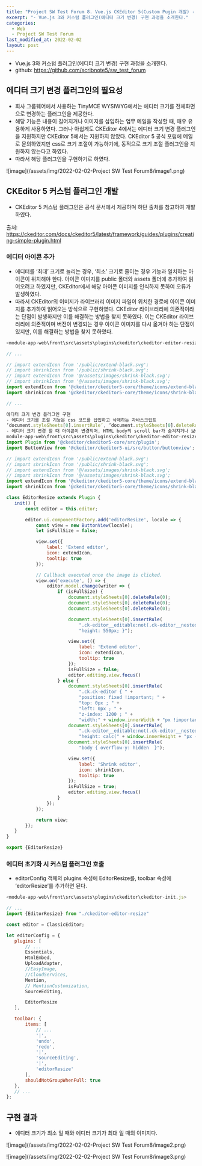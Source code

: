 ```yaml
---
title: "Project SW Test Forum 8. Vue.js CKEditor 5(Custom Pugin 개발) - 2"
excerpt: "- Vue.js 3와 커스텀 플러그인(에디터 크기 변경) 구현 과정을 소개한다."
categories:
  - Web
  - Project SW Test Forum
last_modified_at: 2022-02-02
layout: post
---
```

- Vue.js 3와 커스텀 플러그인(에디터 크기 변경) 구현 과정을 소개한다.
- github: <https://github.com/scribnote5/sw_test_forum>



## 에디터 크기 변경 플러그인의 필요성
- 회사 그룹웨어에서 사용하는 TinyMCE WYSIWYG에서는 에디터 크기를 전체화면으로 변경하는 플러그인을 제공한다.
- 해당 기능은 내용이 길어지거나 이미지를 삽입하는 업무 메일을 작성할 때, 매우 유용하게 사용하였다. 그러나 아쉽게도 CKEditor 4에서는 에디터 크기 변경 플러그인을 지원하지만 CKEditor 5에서는 지원하지 않았다. CKEditor 5 공식 포럼에 메일로 문의하였지만 css로 크기 조절이 가능하기에, 동적으로 크기 조절 플러그인을 지원하지 않는다고 하였다.
- 따라서 해당 플러그인을 구현하기로 하였다.

![image](/assets/img/2022-02-02-Project SW Test Forum8/image1.png)



## CKEditor 5 커스텀 플러그인 개발
- CKEditor 5 커스텀 플러그인은 공식 문서에서 제공하며 하단 출처를 참고하여 개발하였다.

출처: <https://ckeditor.com/docs/ckeditor5/latest/framework/guides/plugins/creating-simple-plugin.html>


### 에디터 아이콘 추가
- 에디터를 ‘최대’ 크기로 늘리는 경우, ‘최소’ 크기로 줄이는 경우 기능과 일치하는 아이콘이 위치해야 한다. 아이콘 이미지를 public 폴더와 assets 폴더에 추가하여 읽어오려고 하였지만, CKEditor에서 해당 아이콘 이미지를 인식하지 못하여 오류가 발생하였다.
- 따라서 CKEditor의 이미지가 라이브러리 이미지 파일이 위치한 경로에 아이콘 이미지를 추가하여 읽어오는 방식으로 구현하였다. CKEditor 라이브러리에 의존적이라는 단점이 발생하지만 이를 해결하는 방법을 찾지 못하였다. 이는 CKEditor 라이브러리에 의존적이며 버전이 변경되는 경우 아이콘 이미지를 다시 옮겨야 하는 단점이 있지만, 이를 해결하는 방법을 찾지 못하였다.

```javascript
<module-app-web\front\src\assets\plugins\ckeditor\ckeditor-editor-resize.js>

// ...

// import extendIcon from '/public/extend-black.svg';
// import shrinkIcon from '/public/shrink-black.svg';
// import extendIcon from '@/assets/images/shrink-black.svg';
// import shrinkIcon from '@/assets/images/shrink-black.svg';
import extendIcon from '@ckeditor/ckeditor5-core/theme/icons/extend-black.svg';
import shrinkIcon from '@ckeditor/ckeditor5-core/theme/icons/shrink-black.svg';

// ...

에디터 크기 변경 플러그인 구현
- 에디터 크기를 조절 기능은 css 코드를 삽입하고 삭제하는 자바스크립트
‘document.styleSheets[0].insertRule’, ‘document.styleSheets[0].deleteRule’ 함수를 사용하여 구현하였다.
- 에디터 크기 변경 할 때 아이콘이 변경되며, HTML body의 scroll bar가 숨겨지거나 보여진다.
module-app-web\front\src\assets\plugins\ckeditor\ckeditor-editor-resize.js
import Plugin from '@ckeditor/ckeditor5-core/src/plugin';
import ButtonView from '@ckeditor/ckeditor5-ui/src/button/buttonview';

// import extendIcon from '/public/extend-black.svg';
// import shrinkIcon from '/public/shrink-black.svg';
// import extendIcon from '@/assets/images/shrink-black.svg';
// import shrinkIcon from '@/assets/images/shrink-black.svg';
import extendIcon from '@ckeditor/ckeditor5-core/theme/icons/extend-black.svg';
import shrinkIcon from '@ckeditor/ckeditor5-core/theme/icons/shrink-black.svg';

class EditorResize extends Plugin {
   init() {
       const editor = this.editor;

       editor.ui.componentFactory.add('editorResize', locale => {
           const view = new ButtonView(locale);
           let isFullSize = false;

           view.set({
               label: 'Extend editor',
               icon: extendIcon,
               tooltip: true
           });

           // Callback executed once the image is clicked.
           view.on('execute', () => {
               editor.model.change(writer => {
                   if (isFullSize) {
                       document.styleSheets[0].deleteRule(0);
                       document.styleSheets[0].deleteRule(0);
                       document.styleSheets[0].deleteRule(0);

                       document.styleSheets[0].insertRule(
                           ".ck-editor__editable:not(.ck-editor__nested-editable) { " +
                           "height: 550px; }");

                       view.set({
                           label: 'Extend editor',
                           icon: extendIcon,
                           tooltip: true
                       });
                       isFullSize = false;
                       editor.editing.view.focus()
                   } else {
                       document.styleSheets[0].insertRule(
                           ".ck.ck-editor { " +
                           "position: fixed !important; " +
                           "top: 0px ; " +
                           "left: 0px ; " +
                           "z-index: 1200 ; " +
                           "width:" + window.innerWidth + "px !important; }");
                       document.styleSheets[0].insertRule(
                           ".ck-editor__editable:not(.ck-editor__nested-editable) { " +
                           "height: calc(" + window.innerHeight + "px - 77px)  !important; }");
                       document.styleSheets[0].insertRule(
                           "body { overflow-y: hidden  }");

                       view.set({
                           label: 'Shrink editor',
                           icon: shrinkIcon,
                           tooltip: true
                       });
                       isFullSize = true;
                       editor.editing.view.focus()
                   }
               });
           });

           return view;
       });
   }
}

export {EditorResize}
```


### 에디터 초기화 시 커스텀 플러그인 호출
- editorConfig 객체의 plugins 속성에 EditorResize를, toolbar 속성에 ‘editorResize’를 추가하면 된다.

```javascript
<module-app-web\front\src\assets\plugins\ckeditor\ckeditor-init.js>

// ...
import {EditorResize} from "./ckeditor-editor-resize"

const editor = ClassicEditor;

let editorConfig = {
   plugins: [
       // ...
       Essentials,
       HtmlEmbed,
       UploadAdapter,
       //EasyImage,
       //CloudServices,
       Mention,
       // MentionCustomization,
       SourceEditing,

       EditorResize
   ],

   toolbar: {
       items: [
           // ...
           '|',
           'undo',
           'redo',
           '|',
           'sourceEditing',
           '|',
           'editorResize'
       ],
       shouldNotGroupWhenFull: true
   },
   // ...
};
```



## 구현 결과
- 에디터 크기가 최소 일 때와 에디터 크기가 최대 일 때의 이미지다.

![image](/assets/img/2022-02-02-Project SW Test Forum8/image2.png)

![image](/assets/img/2022-02-02-Project SW Test Forum8/image3.png)
